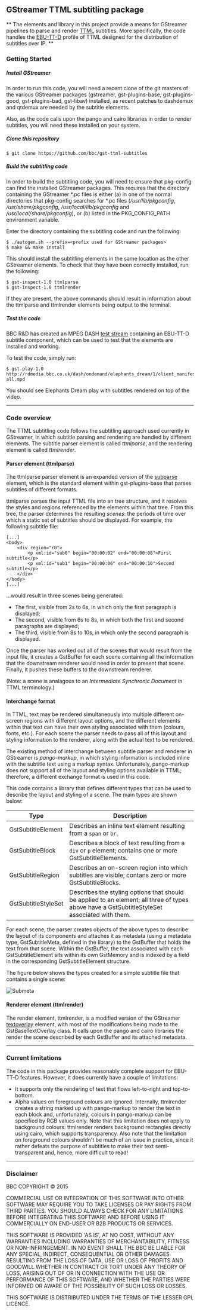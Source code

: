 ## GStreamer TTML subtitling package

** The elements and library in this project provide a means for GStreamer pipelines to parse and render [TTML](http://www.w3.org/TR/ttaf1-dfxp/) subtitles. More specifically, the code handles the [EBU-TT-D](https://tech.ebu.ch/ebu-tt) profile of TTML designed for the distribution of subtitles over IP. **

### Getting Started

##### Install GStreamer
In order to run this code, you will need a recent clone of the git masters of the various GStreamer packages (gstreamer, gst-plugins-base, gst-plugins-good, gst-plugins-bad, gst-libav) installed, as recent patches to dashdemux and qtdemux are needed by the subtitle elements.

Also, as the code calls upon the pango and cairo libraries in order to render subtitles, you will need these installed on your system.

##### Clone this repository

```
$ git clone https://github.com/bbc/gst-ttml-subtitles
```

##### Build the subtitling code

In order to build the subtitling code, you will need to ensure that pkg-config can find the installed GStreamer packages. This requires that the directory containing the GStreamer \*.pc files is either (a) in one of the normal directories that pkg-config searches for \*.pc files (_/usr/lib/pkgconfig_, _/usr/share/pkgconfig_, _/usr/local/lib/pkgconfig_ and _/usr/local/share/pkgconfig_), or (b) listed in the PKG_CONFIG_PATH environment variable.

Enter the directory containing the subtitling code and run the following:

```
$ ./autogen.sh --prefix=<prefix used for GStreamer packages>
$ make && make install
```

This should install the subtitling elements in the same location as the other GStreamer elements. To check that they have been correctly installed, run the following:

```
$ gst-inspect-1.0 ttmlparse
$ gst-inspect-1.0 ttmlrender
```

If they are present, the above commands should result in information about the ttmlparse and ttmlrender elements being output to the terminal.

##### Test the code

BBC R&D has created an MPEG DASH [test stream](http://rdmedia.bbc.co.uk/dash/ondemand/elephants_dream/) containing an EBU-TT-D subtitle component, which can be used to test that the elements are installed and working.

To test the code, simply run:

```
$ gst-play-1.0 http://rdmedia.bbc.co.uk/dash/ondemand/elephants_dream/1/client_manifest-all.mpd
```

You should see Elephants Dream play with subtitles rendered on top of the video.

---

### Code overview
The TTML subtitling code follows the subtitling approach used currently in GStreamer, in which subtitle parsing and rendering are handled by different elements. The subtitle parser element is called _ttmlparse_, and the rendering element is called _ttmlrender_.

#### Parser element (ttmlparse)
The ttmlparse parser element is an expanded version of the [subparse](http://gstreamer.freedesktop.org/data/doc/gstreamer/head/gst-plugins-base-plugins/html/gst-plugins-base-plugins-subparse.html) element, which is the standard element within gst-plugins-base that parses subtitles of different formats.

ttmlparse parses the input TTML file into an tree structure, and it resolves the styles and regions referenced by the elements within that tree. From this tree, the parser determines the resulting _scenes_: the periods of time over which a static set of subtitles should be displayed. For example, the following subtitle file:

```
[...]
<body>
    <div region="r0">
        <p xml:id="sub0" begin="00:00:02" end="00:00:08">First subtitle</p>
        <p xml:id="sub1" begin="00:00:06" end="00:00:10">Second subtitle</p>
    </div>
</body>
[...]

```

...would result in three scenes being generated:
* The first, visible from 2s to 6s, in which only the first paragraph is displayed;
* The second, visible from 6s to 8s, in which both the first and second paragraphs are displayed;
* The third, visible from 8s to 10s, in which only the second paragraph is displayed.

Once the parser has worked out all of the scenes that would result from the input file, it creates a GstBuffer for each scene containing all the  information that the downstream renderer would need in order to present that scene. Finally, it pushes these buffers to the downstream renderer.

(Note: a scene is analagous to an _Intermediate Synchronic Document_ in TTML terminology.) 

#### Interchange format
In TTML, text may be rendered simultaneously into multiple different on-screen regions with different layout options, and the different elements within that text can have their own styling associated with them (colours, fonts, etc.). For each scene the parser needs to pass all of this layout and styling information to the renderer, along with the actual text to be rendered.

The existing method of interchange between subtitle parser and renderer in GStreamer is _pango-markup_, in which styling information is included inline with the subtitle text using a markup syntax. Unfortunately, pango-markup does not support all of the layout and styling options available in TTML; therefore, a different exchange format is used in this code.

This code contains a library that defines different types that can be used to describe the layout and styling of a scene. The main types are shown below:

Type | Description
-----|------------
GstSubtitleElement|Describes an inline text element resulting from a `span` or `br`.
GstSubtitleBlock|Describes a block of text resulting from a `div` or `p` element; contains one or more GstSubtitleElements.
GstSubtitleRegion|Describes an on-screen region into which subtitles are visible; contans zero or more GstSubtitleBlocks.
GstSubtitleStyleSet|Describes the styling options that should be applied to an element; all three of types above have a GstSubtitleStyleSet associated with them.

For each scene, the parser creates objects of the above types to describe the layout of its components and attaches it as metadata (using a metadata type, GstSubtitleMeta, defined in the library) to the GstBuffer that holds the text from that scene. Within the GstBuffer, the text associated with each GstSubtitleElement sits within its own GstMemory and is indexed by a field in the corresponding GstSubtitleElement structure.

The figure below shows the types created for a simple subtitle file that contains a single scene:

![Submeta](file:///C:/tmp/submeta.png)

#### Renderer element (ttmlrender)

The render element, ttmlrender, is a modified version of the GStreamer [textoverlay](http://gstreamer.freedesktop.org/data/doc/gstreamer/head/gst-plugins-base-plugins/html/gst-plugins-base-plugins-textoverlay.html) element, with most of the modifications being made to the GstBaseTextOverlay class. It calls upon the pango and cairo libraries the render the scene described by each GstBuffer and its attached metadata.

---

### Current limitations
The code in this package provides reasonably complete support for EBU-TT-D features. However, it does currently have a couple of limitations:

* It supports only the rendering of text that flows left-to-right and top-to-bottom.
* Alpha values on foreground colours are ignored. Internally, ttmlrender creates a string marked up with pango-markup to render the text in each block and, unfortunately, colours in pango-markup can be specified by RGB values only. Note that this limitation does not apply to background colours: ttmlrender renders background rectangles directly using cairo, which supports transparency. Also note that the limitation on foreground colours shouldn't be much of an issue in practice, since it rather defeats the purpose of subtitles to make their text semi-transparent and, hence, more difficult to read!

---

### Disclaimer
BBC COPYRIGHT &copy; 2015

COMMERCIAL USE OR INTEGRATION OF THIS SOFTWARE INTO OTHER SOFTWARE MAY REQUIRE YOU TO TAKE LICENSES OR PAY RIGHTS FROM THIRD PARTIES. YOU SHOULD ALWAYS CHECK FOR ANY LIMITATIONS BEFORE INTEGRATING THIS SOFTWARE AND BEFORE USING IT COMMERCIALLY ON END-USER OR B2B PRODUCTS OR SERVICES.

THIS SOFTWARE IS PROVIDED 'AS IS', AT NO COST, WITHOUT ANY WARRANTIES INCLUDING WARRANTIES OF MERCHANTABILITY, FITNESS OR NON-INFRINGEMENT. IN NO EVENT SHALL THE BBC BE LIABLE FOR ANY SPECIAL, INDIRECT, CONSEQUENTIAL OR OTHER DAMAGES RESULTING FROM THE LOSS OF DATA, USE OR LOSS OF PROFITS AND GOODWILL WHETHER IN CONTRACT OR TORT UNDER ANY THEORY OF LOSS, ARISING OUT OF OR IN CONNECTION WITH THE USE OR PERFORMANCE OF THIS SOFTWARE, AND WHETHER THE PARTIES WERE INFORMED OR AWARE OF THE POSSIBILITY OF SUCH LOSS OR LOSSES.

THIS SOFTWARE IS DISTRIBUTED UNDER THE TERMS OF THE LESSER GPL LICENCE.
